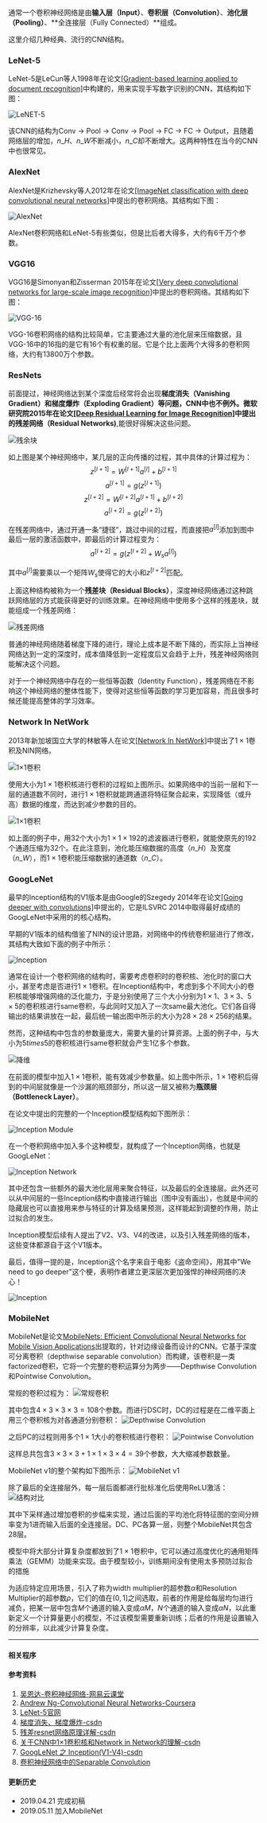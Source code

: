 通常一个卷积神经网络是由**输入层（Input）**、**卷积层（Convolution）**、**池化层（Pooling）**、**全连接层（Fully Connected）**组成。

这里介绍几种经典、流行的CNN结构。

### LeNet-5

LeNet-5是LeCun等人1998年在论文[[Gradient-based learning applied to document recognition]](http://ieeexplore.ieee.org/stamp/stamp.jsp?arnumber=726791)中构建的，用来实现手写数字识别的CNN，其结构如下图：

![LeNET-5](https://i.loli.net/2019/05/05/5cce9ade388e2.jpg)

该CNN的结构为Conv -> Pool -> Conv -> Pool -> FC -> FC -> Output，且随着网络层的增加，$n\_H$、$n\_W$不断减小，$n\_C$却不断增大。这两种特性在当今的CNN中也很常见。

### AlexNet

AlexNet是Krizhevsky等人2012年在论文[[ImageNet classification with deep convolutional neural networks]](http://papers.nips.cc/paper/4824-imagenet-classification-with-deep-convolutional-neural-networks.pdf)中提出的卷积网络。其结构如下图：

![AlexNet](https://i.loli.net/2019/05/05/5cce9afd339f0.jpg)

AlexNet卷积网络和LeNet-5有些类似，但是比后者大得多，大约有6千万个参数。

### VGG16

VGG16是Simonyan和Zisserman 2015年在论文[[Very deep convolutional networks for large-scale image recognition]](https://arxiv.org/pdf/1409.1556.pdf)中提出的卷积网络。其结构如下图：

![VGG-16](https://i.loli.net/2019/05/05/5cce9b0f5a141.jpg)

VGG-16卷积网络的结构比较简单，它主要通过大量的池化层来压缩数据，且VGG-16中的16指的是它有16个有权重的层。它是个比上面两个大得多的卷积网络，大约有13800万个参数。

### ResNets

前面提过，神经网络达到某个深度后经常将会出现**梯度消失（Vanishing Gradient）**和**梯度爆炸（Exploding Gradient）**等问题，CNN中也不例外。微软研究院2015年在论文[[Deep Residual Learning for Image Recognition]](https://arxiv.org/pdf/1512.03385.pdf)中提出的**残差网络（Residual Networks)**,能很好得解决这些问题。

![残余块](https://i.loli.net/2019/05/05/5cce9b2757e91.jpg)

如上图是某个神经网络中，某几层的正向传播的过程，其中具体的计算过程为：$$ z^{[l+1]} = W^{[l+1]}a^{[l]} + b^{[l+1]} $$  $$a^{[l+1]} = g(z^{[l+1]}) $$ $$ z^{[l+2]} = W^{[l+2]}a^{[l+1]} + b^{[l+2]} $$ $$a^{[l+2]} = g(z^{[l+2]}) $$

在残差网络中，通过开通一条“捷径”，跳过中间的过程，而直接把$a^{[l]}$添加到图中最后一层的激活函数中，即最后的计算过程变为：$$ a^{[l+2]} = g(z^{[l+2]} + W_s a^{[l]}) $$

其中$a^{[l]}$需要乘以一个矩阵$W_s$使得它的大小和$z^{[l+2]}$匹配。

上面这种结构被称为一个**残差块（Residual Blocks）**，深度神经网络通过这种跳跃网络层的方式能获得更好的训练效果。在神经网络中使用多个这样的残差块，就能组成一个残差网络：

![残差网络](https://i.loli.net/2019/05/05/5cce9b3f0679e.jpg)

普通的神经网络随着梯度下降的进行，理论上成本是不断下降的，而实际上当神经网络达到一定的深度时，成本值降低到一定程度后又会趋于上升，残差神经网络则能解决这个问题。

对于一个神经网络中存在的一些恒等函数（Identity Function），残差网络在不影响这个神经网络的整体性能下，使得对这些恒等函数的学习更加容易，而且很多时候还能提高整体的学习效率。

### Network In NetWork

2013年新加坡国立大学的林敏等人在论文[[Network In NetWork]](https://arxiv.org/pdf/1312.4400.pdf)中提出了$1\times1$卷积及NIN网络。

![1×1卷积](https://raw.githubusercontent.com/iamaaditya/iamaaditya.github.io/master/images/conv_arithmetic/full_padding_no_strides_transposed_small.gif)

使用大小为$1\times1$卷积核进行卷积的过程如上图所示。如果网络中的当前一层和下一层的通道数不同时，进行$1\times1$卷积就能跨通道将特征聚合起来，实现降低（或升高）数据的维度，而达到减少参数的目的。

![1×1卷积](https://i.loli.net/2019/05/05/5cce9b69919ff.jpg)

如上面的例子中，用$32$个大小为$1\times1\times192$的滤波器进行卷积，就能使原先的$192$个通道压缩为$32$个。在此注意到，池化能压缩数据的高度（$n\_H$）及宽度（$n\_W$），而$1\times1$卷积能压缩数据的通道数（$n\_C$）。

### GoogLeNet

最早的Inception结构的V1版本是由Google的Szegedy 2014年在论文[[Going deeper with convolutions]](https://arxiv.org/pdf/1409.4842.pdf)中提出的，它是ILSVRC 2014中取得最好成绩的GoogLeNet中采用的的核心结构。

早期的V1版本的结构借鉴了NIN的设计思路，对网络中的传统卷积层进行了修改，其结构大致如下面的例子中所示：

![Inception](https://i.loli.net/2019/05/05/5cce9b7f47ffa.jpg)

通常在设计一个卷积网络的结构时，需要考虑卷积时的卷积核、池化时的窗口大小，甚至考虑是否进行$1\times1$卷积。在Inception结构中，考虑到多个不同大小的卷积核能够增强网络的泛化能力，于是分别使用了三个大小分别为$1\times1$、$3\times3$、$5\times5$的卷积核进行same卷积，与此同时又加入了一次same最大池化。它们各自得输出的结果讲放在一起，最后统一输出图中所示的大小为$28\times28\times256$的结果。

然而，这种结构中包含的参数量庞大，需要大量的计算资源。上面的例子中，与大小为$5times5$的卷积核进行same卷积就会产生1亿多个参数。

![降维](https://i.loli.net/2019/05/05/5cce9ba8f18b0.jpg)

在前面的模型中加入$1\times1$卷积，能有效减少参数量。如上图中所示，$1\times1$卷积后得到的中间层就像是一个沙漏的瓶颈部分，所以这一层又被称为**瓶颈层（Bottleneck Layer）**。

在论文中提出的完整的一个Inception模型结构如下图所示：

![Inception Module](https://i.loli.net/2019/05/05/5cce9bbe7b38b.jpg)

在一个卷积网络中加入多个这种模型，就构成了一个Inception网络，也就是GoogLeNet：

![Inception Network](https://i.loli.net/2019/05/05/5cce9bda575df.jpg)

其中还包含一些额外的最大池化层用来聚合特征，以及最后的全连接层。此外还可以从中间层的一些Inception结构中直接进行输出（图中没有画出），也就是中间的隐藏层也可以直接用来参与特征的计算及结果预测，这样能起到调整的作用，防止过拟合的发生。

Inception模型后续有人提出了V2、V3、V4的改进，以及引入残差网络的版本，这些变体都源自于这个V1版本。

最后，值得一提的是，Inception这个名字来自于电影《盗命空间》，用其中"We need to go deeper"这个梗，表明作者建立更深层次更加强悍的神经网络的决心！

![Inception](https://i.loli.net/2019/05/05/5cce9c191f60b.jpg)

### MobileNet

MobileNet是论文[MobileNets: Efficient Convolutional Neural Networks for Mobile Vision Applications](https://arxiv.org/abs/1704.04861)出提取的，针对边缘设备而设计的CNN。它基于深度可分离卷积（depthwise separable convolution）而构建，该卷积是一类factorized卷积，它将一个完整的卷积运算分为两步——Depthwise Convolution和Pointwise Convolution。

常规的卷积过程为：
![常规卷积](https://i.loli.net/2019/05/11/5cd69d7809e09.png)

其中包含$4\times3\times3\times3=108$个参数。而进行DSC时，DC的过程是在二维平面上用三个卷积核为对各通道分别卷积：
![Depthwise Convolution](https://i.loli.net/2019/05/11/5cd69e00b7ffa.png)

之后PC的过程则用多个$1\times1$大小的卷积核进行卷积：
![Pointwise Convolution](https://i.loli.net/2019/05/11/5cd69edcda7c7.png)

这样总共包含$3\times3\times3 + 1\times1\times3\times4 = 39$个参数，大大缩减参数数量。

MobileNet v1的整个架构如下图所示：
![MobileNet v1](https://i.loli.net/2019/05/11/5cd6a4fe9caba.png)

除了最后的全连接层外，每一层后面都进行批标准化后使用ReLU激活：
![结构对比](https://i.loli.net/2019/05/11/5cd6a5d61c7ad.png)

其中下采样通过增加卷积的步幅来实现，通过后面的平均池化将特征图的空间分辨率变为$1$进而输入后面的全连接层。DC、PC各算一层，则整个MobileNet共包含$28$层。

模型中将大部分计算复杂度都放到了$1\times1$卷积中，它可以通过高度优化的通用矩阵乘法（GEMM）功能来实现。由于模型较小，训练期间没有使用太多预防过拟合的措施

为适应特定应用场景，引入了称为width multiplier的超参数$\alpha$和Resolution Multiplier的超参数$\rho$，它们的值在$(0, 1]$之间选取，前者的作用是给每层均匀进行减负，把某一层中包含$M$个通道的输入变成$\alpha M$，$N$个通道的输入变成$\alpha N$，以此重新定义一个计算量更小的模型，不过该模型需要重新训练；后者的作用是设置输入的分辨率，以此减少计算复杂度。

***
#### 相关程序

#### 参考资料
1. [吴恩达-卷积神经网络-网易云课堂](http://mooc.study.163.com/course/2001281004#/info)
2. [Andrew Ng-Convolutional Neural Networks-Coursera](https://www.coursera.org/learn/convolutional-neural-networks/)
3. [LeNet-5官网](http://yann.lecun.com/exdb/lenet/index.html)
4. [梯度消失、梯度爆炸-csdn](http://blog.csdn.net/cppjava_/article/details/68941436)
5. [残差resnet网络原理详解-csdn](http://blog.csdn.net/mao_feng/article/details/52734438)
6. [关于CNN中1×1卷积核和Network in Network的理解-csdn](http://blog.csdn.net/haolexiao/article/details/77073258)
7. [GoogLeNet 之 Inception(V1-V4)-csdn](http://blog.csdn.net/diamonjoy_zone/article/details/70576775)
8. [卷积神经网络中的Separable Convolution](https://yinguobing.com/separable-convolution/#fn2)

#### 更新历史
* 2019.04.21 完成初稿
* 2019.05.11 加入MobileNet